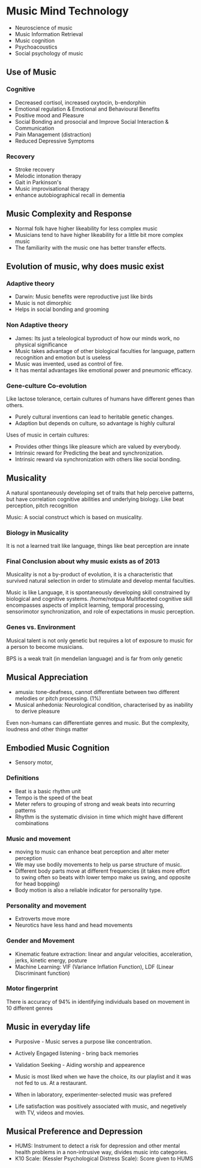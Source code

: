 # Music Mind Technology

-   Neuroscience of music
-   Music Information Retrieval
-   Music cognition
-   Psychoacoustics
-   Social psychology of music

## Use of Music

### Cognitive

-   Decreased cortisol, increased oxytocin, b-endorphin
-   Emotional regulation & Emotional and Behavioural Benefits
-   Positive mood and Pleasure
-   Social Bonding and prosocial and Improve Social Interaction &
    Communication
-   Pain Management (distraction)
-   Reduced Depressive Symptoms

### Recovery

-   Stroke recovery
-   Melodic intonation therapy
-   Gait in Parkinson's
-   Music improvisational therapy
-   enhance autobiographical recall in dementia

## Music Complexity and Response

-   Normal folk have higher likeability for less complex music
-   Musicians tend to have higher likeability for a little bit more
    complex music
-   The familiarity with the music one has better transfer effects.

## Evolution of music, why does music exist

### Adaptive theory

-   Darwin: Music benefits were reproductive just like birds
-   Music is not dimorphic
-   Helps in social bonding and grooming

### Non Adaptive theory

-   James: Its just a teleological byproduct of how our minds work, no
    physical significance
-   Music takes advantage of other biological faculties for language,
    pattern recognition and emotion but is useless
-   Music was invented, used as control of fire.
-   It has mental advantages like emotional power and pneumonic
    efficacy.

### Gene-culture Co-evolution

Like lactose tolerance, certain cultures of humans have different genes
than others.

-   Purely cultural inventions can lead to heritable genetic changes.
-   Adaption but depends on culture, so advantage is highly cultural

Uses of music in certain cultures:

-   Provides other things like pleasure which are valued by everybody.
-   Intrinsic reward for Predicting the beat and synchronization.
-   Intrinsic reward via synchronization with others like social
    bonding.

## Musicality

A natural spontaneously developing set of traits that help perceive
patterns, but have correlation cognitive abilities and underlying
biology. Like beat perception, pitch recognition

Music: A social construct which is based on musicality.

### Biology in Musicality

It is not a learned trait like language, things like beat perception are
innate

### Final Conclusion about why music exists as of 2013

Musicality is not a by-product of evolution, it is a characteristic that
survived natural selection in order to stimulate and develop mental
faculties.

Music is like Language, it is spontaneously developing skill constrained
by biological and cognitive systems.
/home/notpua
Multifaceted cognitive skill encompasses aspects of implicit learning,
temporal processing, sensorimotor synchronization, and role of
expectations in music perception.

### Genes vs. Environment

Musical talent is not only genetic but requires a lot of exposure to
music for a person to become musicians.

BPS is a weak trait (in mendelian language) and is far from only genetic

## Musical Appreciation

-   amusia: tone-deafness, cannot differentiate between two different
    melodies or pitch processing. (1%)
-   Musical anhedonia: Neurological condition, characterised by as
    inability to derive pleasure

Even non-humans can differentiate genres and music. But the complexity,
loudness and other things matter

## Embodied Music Cognition

-   Sensory motor,

### Definitions

-   Beat is a basic rhythm unit
-   Tempo is the speed of the beat
-   Meter refers to grouping of strong and weak beats into recurring
    patterns
-   Rhythm is the systematic division in time which might have different
    combinations

### Music and movement

-   moving to music can enhance beat perception and alter meter
    perception
-   We may use bodily movements to help us parse structure of music.
-   Different body parts move at different frequencies (it takes more
    effort to swing often so beats with lower tempo make us swing, and
    opposite for head bopping)
-   Body motion is also a reliable indicator for personality type.

### Personality and movement

-   Extroverts move more
-   Neurotics have less hand and head movements

### Gender and Movement

-   Kinematic feature extraction: linear and angular velocities,
    acceleration, jerks, kinetic energy, posture
-   Machine Learning: VIF (Variance Inflation Function), LDF (Linear
    Discriminant function)

### Motor fingerprint

There is accuracy of 94% in identifying individuals based on movement in
10 different genres

## Music in everyday life

-   Purposive - Music serves a purpose like concentration.

-   Actively Engaged listening - bring back memories

-   Validation Seeking - Aiding worship and appearence

-   Music is most liked when we have the choice, its our playlist and it
    was not fed to us. At a restaurant.

-   When in laboratory, experimenter-selected music was prefered

-   Life satisfaction was positively associated with music, and
    negetively with TV, videos and movies.

## Musical Preference and Depression

-   HUMS: Instrument to detect a risk for depression and other mental
    health problems in a non-intrusive way, divides music into
    categories.
-   K10 Scale: (Kessler Psychological Distress Scale): Score given to
    HUMS
